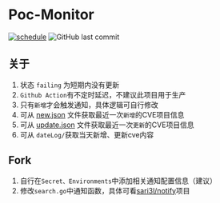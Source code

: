 # Poc-Monitor

[![schedule](https://github.com/sari3l/CVE-Monitor/actions/workflows/schedule.yml/badge.svg?branch=main)](https://github.com/sari3l/CVE-Monitor/actions/workflows/schedule.yml)
![GitHub last commit](https://img.shields.io/github/last-commit/sari3l/CVE-Monitor)

## 关于

1. 状态 `failing` 为短期内没有更新
2. `Github Action`有不定时延迟，不建议此项目用于生产
3. 只有`新增`才会触发通知，具体逻辑可自行修改
4. 可从 [new.json](https://raw.githubusercontent.com/sari3l/CVE-Monitor/main/new.json) 文件获取最近一次`新增`的CVE项目信息
5. 可从 [update.json](https://raw.githubusercontent.com/sari3l/CVE-Monitor/main/update.json) 文件获取最近一次`更新`的CVE项目信息
6. 可从 `dateLog/`获取当天新增、更新cve内容

## Fork

1. 自行在`Secret、Environments`中添加相关通知配置信息（建议）
2. 修改`search.go`中通知函数，具体可看[sari3l/notify](https://github.com/sari3l/notify)项目